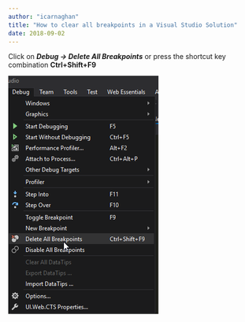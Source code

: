 ```yaml
---
author: "icarnaghan"
title: "How to clear all breakpoints in a Visual Studio Solution"
date: 2018-09-02
---
```


Click on _**Debug -> Delete All Breakpoints**_ or press the shortcut key combination **Ctrl+Shift+F9**

![](images/ID5dGeLmWfQAAAABJRU5ErkJggg==)
